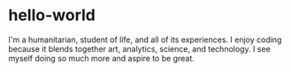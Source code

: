 # hello-world
I'm a humanitarian, student of life, and all of its experiences. I enjoy coding because it blends together art, analytics, science, and technology. I see myself doing so much more and aspire to be great.
